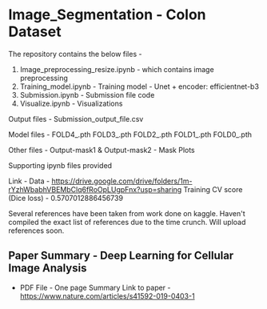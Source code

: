 
# Image_Segmentation - Colon Dataset

The repository contains the below files -
1. Image_preprocessing_resize.ipynb - which contains image preprocessing
2. Training_model.ipynb - Training model - Unet + encoder: efficientnet-b3
3. Submission.ipynb - Submission file code
4. Visualize.ipynb - Visualizations

Output files - 
Submission_output_file.csv 

Model files - 
FOLD4_.pth
FOLD3_.pth
FOLD2_.pth
FOLD1_.pth
FOLD0_.pth

Other files -
Output-mask1 & Output-mask2 - Mask Plots

Supporting ipynb files provided

Link - Data - https://drive.google.com/drive/folders/1m-rYzhWbabhVBEMbClq6fRoOpLUgpFnx?usp=sharing
Training CV score (Dice loss) - 0.5707012886456739

Several references have been taken from work done on kaggle. Haven't compiled the exact list of references due to the time crunch.
Will upload references soon.

## Paper Summary - Deep Learning for Cellular Image Analysis
- PDF File - One page Summary
Link to paper - https://www.nature.com/articles/s41592-019-0403-1 
